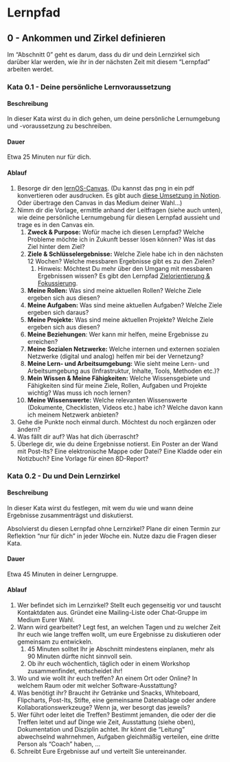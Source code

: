 
# Lernpfad

## 0 - Ankommen und Zirkel definieren

Im “Abschnitt 0” geht es darum, dass du dir und dein Lernzirkel sich darüber klar werden, wie ihr in der nächsten Zeit mit diesem “Lernpfad” arbeiten werdet.

### Kata 0.1 - Deine persönliche Lernvoraussetzung

#### Beschreibung

In dieser Kata wirst du in dich gehen, um deine persönliche Lernumgebung und -voraussetzung zu beschreiben.

#### Dauer

Etwa 25 Minuten nur für dich.

#### Ablauf

1. Besorge dir den [lernOS-Canvas](https://cogneon.github.io/lernos-for-you/de/1-2-lernOS-Canvas/).
(Du kannst das png in ein pdf konvertieren oder ausdrucken. Es gibt auch [diese Umsetzung in Notion](https://www.notion.so/lernOS-Canvas-79aea800a86a449cbacf99ffcf2398ac). Oder übertrage den Canvas in das Medium deiner Wahl…)
2. Nimm dir die Vorlage, ermittle anhand der Leitfragen (siehe auch unten), wie deine persönliche Lernumgebung für diesen Lernpfad aussieht und trage es in den Canvas ein.
    1. **Zweck & Purpose:** Wofür mache ich diesen Lernpfad? Welche Probleme möchte ich in Zukunft besser lösen können? Was ist das Ziel hinter dem Ziel?
    2. **Ziele & Schlüsselergebnisse:** Welche Ziele habe ich in den nächsten 12 Wochen? Welche messbaren Ergebnisse gibt es zu den Zielen? 
        1. Hinweis: Möchtest Du mehr über den Umgang mit messbaren Ergebnissen wissen? Es gibt den Lernpfad [Zielorientierung & Fokussierung](https://cogneon.github.io/lernos-for-you/de/2-2-0-Lernpfad-ZF/).
    3. **Meine Rollen:** Was sind meine aktuellen Rollen? Welche Ziele ergeben sich aus diesen?
    4. **Meine Aufgaben:** Was sind meine aktuellen Aufgaben? Welche Ziele ergeben sich daraus?
    5. **Meine Projekte:** Was sind meine aktuellen Projekte? Welche Ziele ergeben sich aus diesen?
    6. **Meine Beziehungen**: Wer kann mir helfen, meine Ergebnisse zu erreichen?
    7. **Meine Sozialen Netzwerke:** Welche internen und externen sozialen Netzwerke (digital und analog) helfen mir bei der Vernetzung?
    8. **Meine Lern- und Arbeitsumgebung:** Wie sieht meine Lern- und Arbeitsumgebung aus (Infrastruktur, Inhalte, Tools, Methoden etc.)?
    9. **Mein Wissen & Meine Fähigkeiten:** Welche Wissensgebiete und Fähigkeiten sind für meine Ziele, Rollen, Aufgaben und Projekte wichtig? Was muss ich noch lernen?
    10. **Meine Wissenswerte:** Welche relevanten Wissenswerte (Dokumente, Checklisten, Videos etc.) habe ich? Welche davon kann ich meinem Netzwerk anbieten?
3. Gehe die Punkte noch einmal durch. Möchtest du noch ergänzen oder ändern?
4. Was fällt dir auf? Was hat dich überrascht?
5. Überlege dir, wie du deine Ergebnisse notierst. Ein Poster an der Wand mit Post-Its? Eine elektronische Mappe oder Datei? Eine Kladde oder ein Notizbuch? Eine Vorlage für einen 8D-Report?

### Kata 0.2 - Du und Dein Lernzirkel

#### Beschreibung

In dieser Kata wirst du festlegen, mit wem du wie und wann deine Ergebnisse zusammenträgst und diskutierst.

Absolvierst du diesen Lernpfad ohne Lernzirkel? Plane dir einen Termin zur Reflektion “nur für dich” in jeder Woche ein. Nutze dazu die Fragen dieser Kata.

#### Dauer

Etwa 45 Minuten in deiner Lerngruppe.

#### Ablauf

1. Wer befindet sich im Lernzirkel? Stellt euch gegenseitig vor und tauscht Kontaktdaten aus. Gründet eine Mailing-Liste oder Chat-Gruppe im Medium Eurer Wahl.
2. Wann wird gearbeitet? Legt fest, an welchen Tagen und zu welcher Zeit Ihr euch wie lange treffen wollt, um eure Ergebnisse zu diskutieren oder gemeinsam zu entwickeln.
    1. 45 Minuten solltet Ihr je Abschnitt mindestens einplanen, mehr als 90 Minuten dürfte nicht sinnvoll sein.
    2. Ob ihr euch wöchentlich, täglich oder in einem Workshop zusammenfindet, entscheidet ihr!
3. Wo und wie wollt ihr euch treffen? An einem Ort oder Online? In welchem Raum oder mit welcher Software-Ausstattung?
4. Was benötigt ihr? Braucht ihr Getränke und Snacks, Whiteboard, Flipcharts, Post-Its, Stifte, eine gemeinsame Datenablage oder andere Kollaborationswerkzeuge? Wenn ja, wer besorgt das jeweils?
5. Wer führt oder leitet die Treffen? Bestimmt jemanden, die oder der die Treffen leitet und auf Dinge wie Zeit, Ausstattung (siehe oben), Dokumentation und Disziplin achtet. Ihr könnt die “Leitung” abwechselnd wahrnehmen, Aufgaben gleichmäßig verteilen, eine dritte Person als “Coach” haben, …
6. Schreibt Eure Ergebnisse auf und verteilt Sie untereinander.
